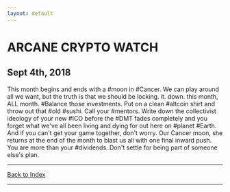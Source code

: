 ```yaml
---
layout: default
---
```

# ARCANE CRYPTO WATCH
## Sept 4th, 2018
This month begins and ends with a #moon in #Cancer. We can play around all we want, but the truth is that we should be locking. it. down. this month, ALL month. #Balance those investments. Put on a clean #altcoin shirt and throw out that #old #sushi. Call your #mentors. Write down the collectivist ideology of your new #ICO before the #DMT fades completely and you forget what we've all been living and dying for out here on #planet #Earth.  And if you can't get your game together, don't worry. Our Cancer moon,  she returns at the end of the month to blast us all with one final  inward push. You are more than your #dividends. Don't settle for being part of someone else's plan.

* * *
[Back to Index](acw.html)
* * *
